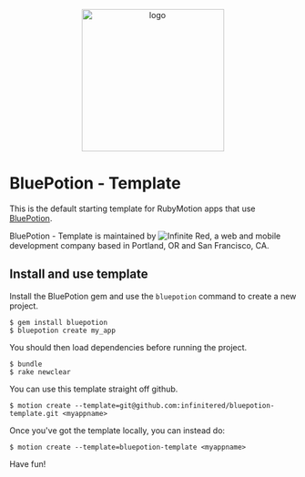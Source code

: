 <p align="center"><img src="http://s3.amazonaws.com/ir_public/projects/redpotion/BluePotion_logo_500w.png" alt="logo" width="250px"></p>

BluePotion - Template
===================

This is the default starting template for RubyMotion apps that use [BluePotion](https://github.com/infinitered/bluepotion).

BluePotion - Template is maintained by ![Infinite Red](http://infinite.red), a web and mobile development company based in Portland, OR and San Francisco, CA.

## Install and use template

Install the BluePotion gem and use the `bluepotion` command to create a new project.

  ```
  $ gem install bluepotion 
  $ bluepotion create my_app
  ```

You should then load dependencies before running the project.

  ```
  $ bundle
  $ rake newclear
  ```

You can use this template straight off github.

  ```
  $ motion create --template=git@github.com:infinitered/bluepotion-template.git <myappname>
  ```

Once you've got the template locally, you can instead do:

  ```
  $ motion create --template=bluepotion-template <myappname>
  ```
Have fun!
